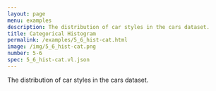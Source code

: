 ```yaml
---
layout: page
menu: examples
description: The distribution of car styles in the cars dataset.
title: Categorical Histogram
permalink: /examples/5_6_hist-cat.html
image: /img/5_6_hist-cat.png
number: 5-6
spec: 5_6_hist-cat.vl.json
---
```

The distribution of car styles in the cars dataset.
